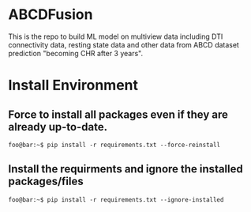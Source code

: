 # ABCDFusion
This is the repo to build ML model on multiview data including DTI connectivity data, resting state data and other data from ABCD dataset prediction "becoming CHR after 3 years". 

# Install Environment
## Force to install all packages even if they are already up-to-date.
```console
foo@bar:~$ pip install -r requirements.txt --force-reinstall 
```
## Install the requirments and ignore the installed packages/files
```console
foo@bar:~$ pip install -r requirements.txt --ignore-installed
```
